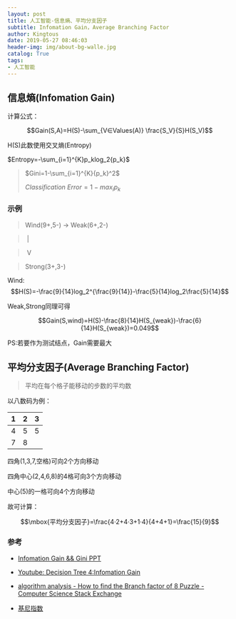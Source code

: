 ```yaml
---
layout: post
title: 人工智能-信息熵、平均分支因子
subtitle: Infomation Gain，Average Branching Factor
author: Kingtous
date: 2019-05-27 08:46:03
header-img: img/about-bg-walle.jpg
catalog: True
tags:
- 人工智能
---
```


## 信息熵(Infomation Gain)

计算公式：

$$Gain(S,A)=H(S)-\sum_{V∈Values(A)} \frac{S_V}{S}H(S_V)$$

H(S)此数使用交叉熵(Entropy)

$Entropy=-\sum_{i=1}^{K}p_klog_2{p_k}$

>$Gini=1-\sum_{i=1}^{K}{p_k}^2$
>
>$Classification~Error = 1-max_{i}p_k$

### 示例

> Wind(9+,5-)   ->   Weak(6+,2-)

> ​	|

> ​	V

> Strong(3+,3-)

Wind:$$H(S)=-\frac{9}{14}log_2^{\frac{9}{14}}-\frac{5}{14}log_2\frac{5}{14}$$

Weak,Strong同理可得

$$Gain(S,wind)=H(S)-\frac{8}{14}H(S_{weak})-\frac{6}{14}H(S_{weak})=0.049$$

PS:若要作为测试结点，Gain需要最大

## 平均分支因子(Average Branching Factor)

> 平均在每个格子能移动的步数的平均数

以八数码为例：

| 1    | 2    | 3    |
| ---- | ---- | ---- |
| 4    | 5    | 5    |
| 7    | 8    |      |

四角(1,3,7,空格)可向2个方向移动

四角中心(2,4,6,8)的4格可向3个方向移动

中心(5)的一格可向4个方向移动

故可计算：

$$\mbox{平均分支因子}=\frac{4·2+4·3+1·4}{4+4+1}=\frac{15}{9}$$



### 参考

- [Infomation Gain && Gini PPT](https://www3.nd.edu/~rjohns15/cse40647.sp14/www/content/lectures/23%20-%20Decision%20Trees%202.pdf)

- [Youtube: Decision Tree 4:Infomation Gain](https://www.youtube.com/watch?v=nodQ2s0CUbI)

- [algorithm analysis - How to find the Branch factor of 8 Puzzle - Computer Science Stack Exchange](https://cs.stackexchange.com/questions/39534/how-to-find-the-branch-factor-of-8-puzzle)

- [基尼指数](https://www.sohu.com/a/301007021_354986?sec=wd)